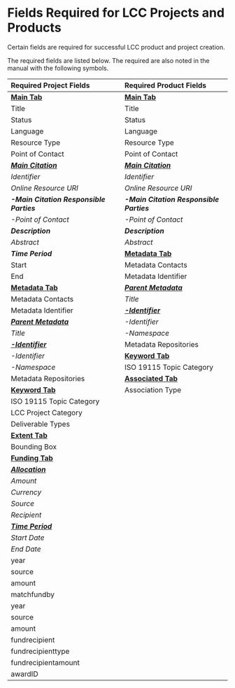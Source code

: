 # Fields Required for LCC Projects and Products

Certain fields are required for successful LCC product and project creation.

The required fields are listed below. The required are also noted in the manual with the following symbols.

| Required Project Fields | Required Product Fields |
| :--- | :--- |
| [**Main Tab**](/record/main.md) | [**Main Tab**](/record/main.md) |
| Title | Title |
| Status | Status |
| Language | Language |
| Resource Type | Resource Type |
| Point of Contact | Point of Contact |
| [_**Main Citation**_](/record/main/citation.md) | [_**Main Citation**_](/record/main/citation.md) |
| _Identifier_ | _Identifier_ |
| _Online Resource URI_ | _Online Resource URI_ |
| _**-Main Citation Responsible Parties**_ | _**-Main Citation Responsible Parties**_ |
| _-Point of Contact_ | _-Point of Contact_ |
| _**Description**_ | _**Description**_ |
| _Abstract_ | _Abstract_ |
| _**Time Period**_ | [**Metadata Tab**](/record/metatdata.md) |
| Start | Metadata Contacts |
| End | Metadata Identifier |
| [**Metadata Tab**](/record/metatdata.md) | [_**Parent Metadata**_](/record/metatdata/parent-metadata.md) |
| Metadata Contacts | _Title_ |
| Metadata Identifier | [_**-Identifier**_](/record/metatdata/parent-metadata/identifier.md) |
| [_**Parent Metadata**_](/record/metatdata/parent-metadata.md) | _-Identifier_ |
| _Title_ | _-Namespace_ |
| [_**-Identifier**_](/record/metatdata/parent-metadata/identifier.md) | Metadata Repositories |
| _-Identifier_ | [**Keyword Tab**](/record/keywords.md) |
| _-Namespace_ | ISO 19115 Topic Category |
| Metadata Repositories | [**Associated Tab**](/record/record-associated.md) |
| [**Keyword Tab**](/record/keywords.md) | Association Type |
| ISO 19115 Topic Category |  |
| LCC Project Category |  |
| Deliverable Types |  |
| [**Extent Tab**](/record/record-extent.md) |  |
| Bounding Box |  |
| [**Funding Tab**](/record/record-funding.md) |  |
| [_**Allocation**_](/record/record-funding/allocation.md) |  |
| _Amount_ |  |
| _Currency_ |  |
| _Source_ |  |
| _Recipient_ |  |
| [_**Time Period**_](/record/record-funding/time-period.md) |  |
| _Start Date_ |  |
| _End Date_ |  |
| year |  |
| source |  |
| amount |  |
| matchfundby |  |
| year |  |
| source |  |
| amount |  |
| fundrecipient |  |
| fundrecipienttype |  |
| fundrecipientamount |  |
| awardID |  |




